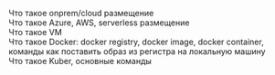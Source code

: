 Что такое onprem/cloud размещение  
Что такое Azure, AWS, serverless размещение  
Что такое VM  
Что такое Docker: docker registry, docker image, docker container, команды как поставить образ из регистра на локальную машину  
Что такое Kuber, основные команды  
